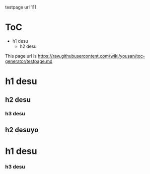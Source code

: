 testpage url 111

# ToC
* h1 desu
  * h2 desu

This page url is https://raw.githubusercontent.com/wiki/yousan/toc-generator/testpage.md

# h1 desu
## h2 desu
### h3 desu
## h2 desuyo
# h1 desu
### h3 desu
